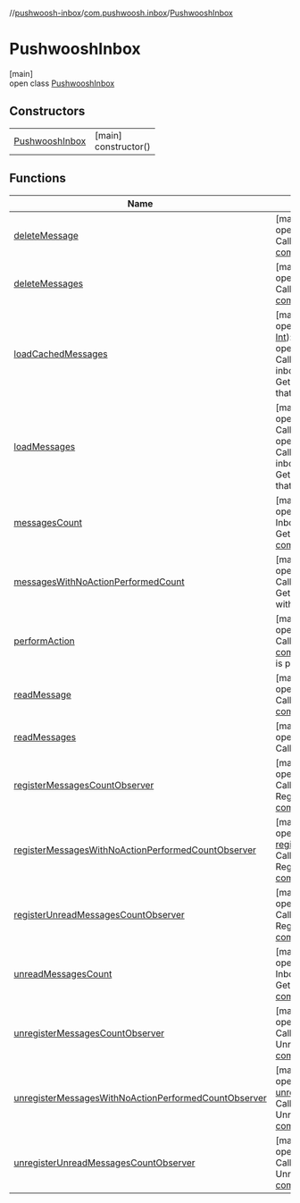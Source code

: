 //[pushwoosh-inbox](../../../index.md)/[com.pushwoosh.inbox](../index.md)/[PushwooshInbox](index.md)

# PushwooshInbox

[main]\
open class [PushwooshInbox](index.md)

## Constructors

| | |
|---|---|
| [PushwooshInbox](-pushwoosh-inbox.md) | [main]<br>constructor() |

## Functions

| Name | Summary |
|---|---|
| [deleteMessage](delete-message.md) | [main]<br>open fun [deleteMessage](delete-message.md)(code: [String](https://docs.oracle.com/javase/8/docs/api/java/lang/String.html))<br>Call this method, when the user deletes the [com.pushwoosh.inbox.data.InboxMessage](../../com.pushwoosh.inbox.data/-inbox-message/index.md) manually |
| [deleteMessages](delete-messages.md) | [main]<br>open fun [deleteMessages](delete-messages.md)(codes: [Collection](https://docs.oracle.com/javase/8/docs/api/java/util/Collection.html)&lt;[String](https://docs.oracle.com/javase/8/docs/api/java/lang/String.html)&gt;)<br>Call this method, when the user deletes the list of [com.pushwoosh.inbox.data.InboxMessage](../../com.pushwoosh.inbox.data/-inbox-message/index.md) manually |
| [loadCachedMessages](load-cached-messages.md) | [main]<br>open fun [loadCachedMessages](load-cached-messages.md)(inboxMessage: [InboxMessage](../../com.pushwoosh.inbox.data/-inbox-message/index.md), limit: [Int](https://kotlinlang.org/api/latest/jvm/stdlib/kotlin-stdlib/kotlin/-int/index.html)): [Collection](https://docs.oracle.com/javase/8/docs/api/java/util/Collection.html)&lt;[InboxMessage](../../com.pushwoosh.inbox.data/-inbox-message/index.md)&gt;<br>open fun [loadCachedMessages](load-cached-messages.md)(callback: Callback&lt;Collection&lt;InboxMessage&gt;, InboxMessagesException&gt;, inboxMessage: [InboxMessage](../../com.pushwoosh.inbox.data/-inbox-message/index.md), limit: [Int](https://kotlinlang.org/api/latest/jvm/stdlib/kotlin-stdlib/kotlin/-int/index.html))<br>Get the collection of the [com.pushwoosh.inbox.data.InboxMessage](../../com.pushwoosh.inbox.data/-inbox-message/index.md) that the user received. |
| [loadMessages](load-messages.md) | [main]<br>open fun [loadMessages](load-messages.md)(callback: Callback&lt;Collection&lt;InboxMessage&gt;, InboxMessagesException&gt;)<br>open fun [loadMessages](load-messages.md)(callback: Callback&lt;Collection&lt;InboxMessage&gt;, InboxMessagesException&gt;, inboxMessage: [InboxMessage](../../com.pushwoosh.inbox.data/-inbox-message/index.md), limit: [Int](https://kotlinlang.org/api/latest/jvm/stdlib/kotlin-stdlib/kotlin/-int/index.html))<br>Get the collection of the [com.pushwoosh.inbox.data.InboxMessage](../../com.pushwoosh.inbox.data/-inbox-message/index.md) that the user received This method obtains messages from network. |
| [messagesCount](messages-count.md) | [main]<br>open fun [messagesCount](messages-count.md)(callback: Callback&lt;Integer, InboxMessagesException&gt;)<br>Get the total number of the [com.pushwoosh.inbox.data.InboxMessage](../../com.pushwoosh.inbox.data/-inbox-message/index.md) |
| [messagesWithNoActionPerformedCount](messages-with-no-action-performed-count.md) | [main]<br>open fun [messagesWithNoActionPerformedCount](messages-with-no-action-performed-count.md)(callback: Callback&lt;Integer, InboxMessagesException&gt;)<br>Get the number of the [com.pushwoosh.inbox.data.InboxMessage](../../com.pushwoosh.inbox.data/-inbox-message/index.md) with no action performed |
| [performAction](perform-action.md) | [main]<br>open fun [performAction](perform-action.md)(code: [String](https://docs.oracle.com/javase/8/docs/api/java/lang/String.html))<br>Call this method, when the user clicks on the [com.pushwoosh.inbox.data.InboxMessage](../../com.pushwoosh.inbox.data/-inbox-message/index.md) and the message's action is performed |
| [readMessage](read-message.md) | [main]<br>open fun [readMessage](read-message.md)(code: [String](https://docs.oracle.com/javase/8/docs/api/java/lang/String.html))<br>Call this method, when the user reads the [com.pushwoosh.inbox.data.InboxMessage](../../com.pushwoosh.inbox.data/-inbox-message/index.md) |
| [readMessages](read-messages.md) | [main]<br>open fun [readMessages](read-messages.md)(codes: [Collection](https://docs.oracle.com/javase/8/docs/api/java/util/Collection.html)&lt;[String](https://docs.oracle.com/javase/8/docs/api/java/lang/String.html)&gt;)<br>Call this method, when the user reads list of [InboxMessage](../../com.pushwoosh.inbox.data/-inbox-message/index.md) |
| [registerMessagesCountObserver](register-messages-count-observer.md) | [main]<br>open fun [registerMessagesCountObserver](register-messages-count-observer.md)(callback: Callback&lt;Integer, InboxMessagesException&gt;)<br>Register the observer to get the total number of the [com.pushwoosh.inbox.data.InboxMessage](../../com.pushwoosh.inbox.data/-inbox-message/index.md) |
| [registerMessagesWithNoActionPerformedCountObserver](register-messages-with-no-action-performed-count-observer.md) | [main]<br>open fun [registerMessagesWithNoActionPerformedCountObserver](register-messages-with-no-action-performed-count-observer.md)(callback: Callback&lt;Integer, InboxMessagesException&gt;)<br>Register the observer to get updates of the number of the [com.pushwoosh.inbox.data.InboxMessage](../../com.pushwoosh.inbox.data/-inbox-message/index.md) with no action performed |
| [registerUnreadMessagesCountObserver](register-unread-messages-count-observer.md) | [main]<br>open fun [registerUnreadMessagesCountObserver](register-unread-messages-count-observer.md)(callback: Callback&lt;Integer, InboxMessagesException&gt;)<br>Register the observer to get the number of the unread [com.pushwoosh.inbox.data.InboxMessage](../../com.pushwoosh.inbox.data/-inbox-message/index.md) |
| [unreadMessagesCount](unread-messages-count.md) | [main]<br>open fun [unreadMessagesCount](unread-messages-count.md)(callback: Callback&lt;Integer, InboxMessagesException&gt;)<br>Get the number of the unread [com.pushwoosh.inbox.data.InboxMessage](../../com.pushwoosh.inbox.data/-inbox-message/index.md) |
| [unregisterMessagesCountObserver](unregister-messages-count-observer.md) | [main]<br>open fun [unregisterMessagesCountObserver](unregister-messages-count-observer.md)(callback: Callback&lt;Integer, InboxMessagesException&gt;)<br>Unregister the observer of the total number of the [com.pushwoosh.inbox.data.InboxMessage](../../com.pushwoosh.inbox.data/-inbox-message/index.md) |
| [unregisterMessagesWithNoActionPerformedCountObserver](unregister-messages-with-no-action-performed-count-observer.md) | [main]<br>open fun [unregisterMessagesWithNoActionPerformedCountObserver](unregister-messages-with-no-action-performed-count-observer.md)(callback: Callback&lt;Integer, InboxMessagesException&gt;)<br>Unregister the observer of the number of the [com.pushwoosh.inbox.data.InboxMessage](../../com.pushwoosh.inbox.data/-inbox-message/index.md) with no action performed |
| [unregisterUnreadMessagesCountObserver](unregister-unread-messages-count-observer.md) | [main]<br>open fun [unregisterUnreadMessagesCountObserver](unregister-unread-messages-count-observer.md)(callback: Callback&lt;Integer, InboxMessagesException&gt;)<br>Unregister the observer of the unread [com.pushwoosh.inbox.data.InboxMessage](../../com.pushwoosh.inbox.data/-inbox-message/index.md) |
